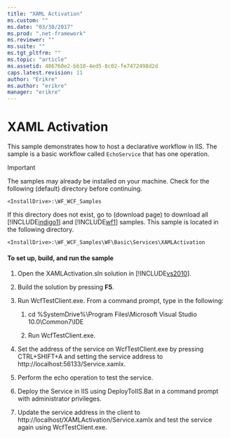 ```yaml
---
title: "XAML Activation"
ms.custom: ""
ms.date: "03/30/2017"
ms.prod: ".net-framework"
ms.reviewer: ""
ms.suite: ""
ms.tgt_pltfrm: ""
ms.topic: "article"
ms.assetid: 486760e2-bb10-4ed5-8c02-fe7472498d2d
caps.latest.revision: 11
author: "Erikre"
ms.author: "erikre"
manager: "erikre"
---
```

# XAML Activation
This sample demonstrates how to host a declarative workflow in IIS. The sample is a basic workflow called `EchoService` that has one operation.  
  
> [!IMPORTANT]
>  The samples may already be installed on your machine. Check for the following (default) directory before continuing.  
>   
>  `<InstallDrive>:\WF_WCF_Samples`  
>   
>  If this directory does not exist, go to (download page) to download all [!INCLUDE[indigo1](../../../../includes/indigo1-md.md)] and [!INCLUDE[wf1](../../../../includes/wf1-md.md)] samples. This sample is located in the following directory.  
>   
>  `<InstallDrive>:\WF_WCF_Samples\WF\Basic\Services\XAMLActivation`  
  
#### To set up, build, and run the sample  
  
1.  Open the XAMLActivation.sln solution in [!INCLUDE[vs2010](../../../../includes/vs2010-md.md)].  
  
2.  Build the solution by pressing **F5**.  
  
3.  Run WcfTestClient.exe. From a command prompt, type in the following:  
  
    1.  cd %SystemDrive%\Program Files\Microsoft Visual Studio 10.0\Common7\IDE  
  
    2.  Run WcfTestClient.exe.  
  
4.  Set the address of the service on WcfTestClient.exe by pressing CTRL+SHIFT+A and setting the service address to http://localhost:56133/Service.xamlx.  
  
5.  Perform the echo operation to test the service.  
  
6.  Deploy the Service in IIS using DeployToIIS.Bat in a command prompt with administrator privileges.  
  
7.  Update the service address in the client to http://localhost/XAMLActivation/Service.xamlx and test the service again using WcfTestClient.exe.
